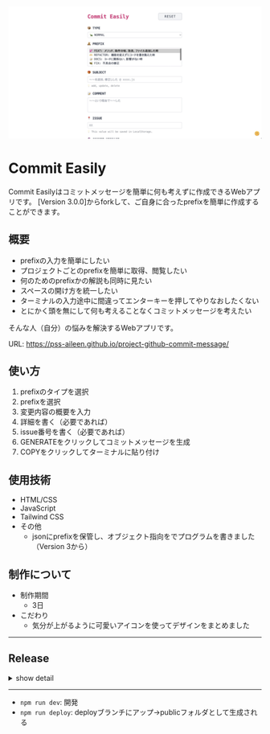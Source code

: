 ![Commit Easily](_project/images/image-screen.jpg)

# Commit Easily 
Commit Easilyはコミットメッセージを簡単に何も考えずに作成できるWebアプリです。
[Version 3.0.0]からforkして、ご自身に合ったprefixを簡単に作成することができます。


## 概要
- prefixの入力を簡単にしたい
- プロジェクトごとのprefixを簡単に取得、閲覧したい
- 何のためのprefixかの解説も同時に見たい
- スペースの開け方を統一したい
- ターミナルの入力途中に間違ってエンターキーを押してやりなおしたくない
- とにかく頭を無にして何も考えることなくコミットメッセージを考えたい

そんな人（自分）の悩みを解決するWebアプリです。

URL: https://pss-aileen.github.io/project-github-commit-message/


## 使い方
1. prefixのタイプを選択
1. prefixを選択
1. 変更内容の概要を入力
1. 詳細を書く（必要であれば）
1. issue番号を書く（必要であれば）
1. GENERATEをクリックしてコミットメッセージを生成
1. COPYをクリックしてターミナルに貼り付け


## 使用技術
- HTML/CSS
- JavaScript
- Tailwind CSS
- その他
  - jsonにprefixを保管し、オブジェクト指向をでプログラムを書きました（Version 3から）

## 制作について
- 制作期間
  - 3日
- こだわり
  - 気分が上がるように可愛いアイコンを使ってデザインをまとめました

---

## Release

<details>

<summary>show detail</summary>

- **[Version 3.0.1] 2024/03/10**
  - 修正
    - TYPE PRACTICE PROJECT に WATCH を追加
      - Udemy講座を視聴して、見た動画ごとにコミットする場合のprefix
- **[Version 3.0.0] 2024/02/24**
  - 内部構造作り替え
    - オブジェクト指向でプログラムを組み直し
    - prefixの情報をjsonで管理するように変更
- **[Version 2.0.7] 2024/01/30**
  - 修正
    - 選択肢にアイコン追加
    - PAIZAの選択肢の順番変更
- **[Version 2.0.6]**
  - skip
- **[Version 2.0.5] 2024/01/03**
  - 新機能
    - ダークモードに対応
  - 修正
    - RELEASE、NEWの時、SUBJECTを自動的に出力
- **[Version 2.0.4] 2024/01/01**
  - 修正
    - UPDATEの日付を2411→240101になるよう変更
- **[Version 2.0.3] 2023/12/23**
  - 修正
    - UPDATEの自動日付を20231223から231223になるように変更
- **[Version 2.0.2] 2023/12/22**
  - 新機能
    - prefixでUPDATEを選んだ時、日付が自動でSUBJECTに入るようにした
- **[Version 2.0.1] 2023/12/17**
  - 新機能
    - リセットボタン: 自分のインターネット回線が遅くでリロードして書いた内容を消していると面倒だったので、リセットボタンを作成
  - practice-project用のprefixの追加
- **[Version 2.0.0] 2023/12/13**
  - 新機能
    - プロジェクトごとにprefixを切り替えられる機能を追加
  - 修正
    - prefixが複数選択できる問題を解決（HTMLのSelectからmultipleを削除）
- **[Version 1.0.0] 2023/12/03**

</details>

---

- `npm run dev`: 開発
- `npm run deploy`: deployブランチにアップ→publicフォルダとして生成される


